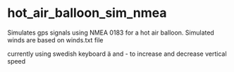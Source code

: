 # hot_air_balloon_sim_nmea
Simulates gps signals using NMEA 0183 for a hot air balloon.
Simulated winds are based on winds.txt file

currently using swedish keyboard ä and - to increase and decrease vertical speed
